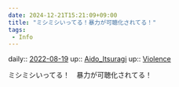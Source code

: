 ```yaml
---
date: 2024-12-21T15:21:09+09:00
title: "ミシミシいってる！暴力が可聴化されてる！"
tags:
 - Info
---
```


daily:: [2022-08-19](Daily_Note/2022-08-19.md)
up:: [Aido_Itsuragi](../Bar/Novel/Nacaria/Aido_Itsuragi.md)
up:: [Violence](../Bar/Novel/Topics/Violence.md)

ミシミシいってる！　暴力が可聴化されてる！